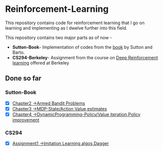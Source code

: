# Reinforcement-Learning
This repository contains code for reinforcement learning that I 
go on learning and implementing as I dwelve further into this field.

This repository contains two major parts as of now - 
- <b>Sutton-Book</b>- Implementation of codes from the [book](http://ufal.mff.cuni.cz/~straka/courses/npfl114/2016/sutton-bookdraft2016sep.pdf) by Sutton and Barto.
- <b>CS294-Berkeley</b>- Assignment from the course on [Deep Reinforcement learning](http://rll.berkeley.edu/deeprlcourse/) offered at Berkeley

## Done so far 
### Sutton-Book
- [x] [Chapter2 ->Armed Bandit Problems](https://github.com/dibyendumishra18/RNN/blob/master/Sutton-Book/ch_02/K-Armed-Bandit.ipynb)
- [x] [Chapter3 ->MDP-State/Action Value estimates](https://github.com/dibyendumishra18/RNN/blob/master/Sutton-Book/ch_03/Finite%20Markov%20Decision%20Process.ipynb)
- [x] [Chapter4 ->DynamicProgramming-Policy/Value iteration,Policy improvement](https://github.com/dibyendumishra18/RNN/blob/master/Sutton-Book/ch-04/Dynamic%20Programming.ipynb)

### CS294
- [x] [Assignment1 ->Imitation Learning algos,Dagger](https://github.com/dibyendumishra18/RNN/tree/master/CS294-Berkeley/hw1)

